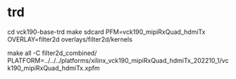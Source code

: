 # trd
cd vck190-base-trd
make sdcard  PFM=vck190_mipiRxQuad_hdmiTx OVERLAY=filter2d
overlays/filter2d/kernels

make all -C filter2d_combined/ PLATFORM=../../../platforms/xilinx_vck190_mipiRxQuad_hdmiTx_202210_1/vck190_mipiRxQuad_hdmiTx.xpfm
